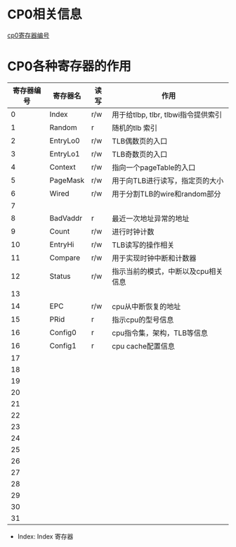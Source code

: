 # CP0相关信息

[cp0寄存器编号](https://en.wikichip.org/wiki/mips/coprocessor_0)

# CP0各种寄存器的作用

| 寄存器编号 | 寄存器名     | 读写  | 作用                         |
|-------|----------|-----|----------------------------|
| 0     | Index    | r/w | 用于给tlbp, tlbr, tlbwi指令提供索引 |
| 1     | Random   | r   | 随机的tlb 索引                  |
| 2     | EntryLo0 | r/w | TLB偶数页的入口                  |
| 3     | EntryLo1 | r/w | TLB奇数页的入口                  |
| 4     | Context  | r/w | 指向一个pageTable的入口           |
| 5     | PageMask | r/w | 用于向TLB进行读写，指定页的大小          |
| 6     | Wired    | r/w | 用于分割TLB的wire和random部分      |
| 7     |          |     |                            |
| 8     | BadVaddr | r   | 最近一次地址异常的地址                |
| 9     | Count    | r/w | 进行时钟计数                     |
| 10    | EntryHi  | r/w | TLB读写的操作相关                 |
| 11    | Compare  | r/w | 用于实现时钟中断和计数器               |
| 12    | Status   | r/w | 指示当前的模式，中断以及cpu相关信息        |
| 13    |          |     |                            |
| 14    | EPC      | r/w | cpu从中断恢复的地址                |
| 15    | PRid     | r   | 指示cpu的型号信息                 |
| 16    | Config0  | r   | cpu指令集，架构，TLB等信息           |
| 16    | Config1  | r   | cpu cache配置信息              |
| 17    |          |     |                            |
| 18    |          |     |                            |
| 19    |          |     |                            |
| 20    |          |     |                            |
| 21    |          |     |                            |
| 22    |          |     |                            |
| 23    |          |     |                            |
| 24    |          |     |                            |
| 25    |          |     |                            |
| 26    |          |     |                            |
| 27    |          |     |                            |
| 28    |          |     |                            |
| 29    |          |     |                            |
| 30    |          |     |                            |
| 31    |          |     |                            |

- Index: Index 寄存器